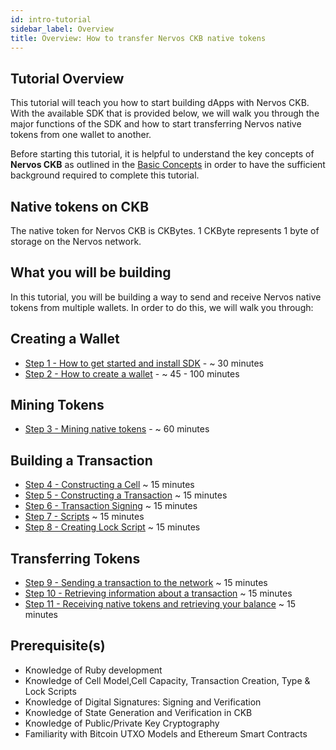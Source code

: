```yaml
---
id: intro-tutorial
sidebar_label: Overview
title: Overview: How to transfer Nervos CKB native tokens
---
```


## Tutorial Overview

This tutorial will teach you how to start building dApps with Nervos CKB. With the available SDK that is provided below, we will walk you through the major functions of the SDK and how to start transferring Nervos native tokens from one wallet to another.

Before starting this tutorial, it is helpful to understand the key concepts of __Nervos CKB__ as outlined in the [Basic Concepts](../basic-concepts/architecture) in order to have the sufficient background required to complete this tutorial.

## Native tokens on CKB
The native token for Nervos CKB is CKBytes. 1 CKByte represents 1 byte of storage on the Nervos network.

## What you will be building
In this tutorial, you will be building a way to send and receive Nervos native tokens from multiple wallets. In order to do this, we will walk you through:

## Creating a Wallet
* [Step 1 - How to get started and install SDK](../tutorials/step1)  -  ~ 30 minutes
* [Step 2 - How to create a wallet](../tutorials/step2) -  ~ 45 - 100 minutes

## Mining Tokens
* [Step 3 - Mining native tokens](../tutorials/step3)  -  ~ 60 minutes

## Building a Transaction
* [Step 4 - Constructing a Cell](../tutorials/step4) ~ 15 minutes
* [Step 5 - Constructing a Transaction](../tutorials/step5) ~ 15 minutes
* [Step 6 - Transaction Signing](../tutorials/step6) ~ 15 minutes
* [Step 7 - Scripts](../tutorials/step7) ~ 15 minutes
* [Step 8 - Creating Lock Script](../tutorials/step8) ~ 15 minutes

## Transferring Tokens

* [Step 9 - Sending a transaction to the network](../tutorials/step9) ~ 15 minutes
* [Step 10 - Retrieving information about a transaction](../tutorials/step10) ~ 15 minutes
* [Step 11 - Receiving native tokens and retrieving your balance](../tutorials/step11)  ~ 15 minutes

## Prerequisite(s)
* Knowledge of Ruby development
* Knowledge of Cell Model,Cell Capacity, Transaction Creation, Type & Lock Scripts
* Knowledge of Digital Signatures: Signing and Verification
* Knowledge of State Generation and Verification in CKB
* Knowledge of Public/Private Key Cryptography
* Familiarity with Bitcoin UTXO Models and Ethereum Smart Contracts
